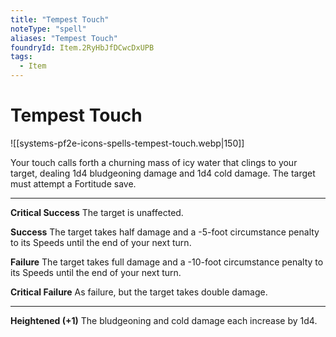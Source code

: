 ```yaml
---
title: "Tempest Touch"
noteType: "spell"
aliases: "Tempest Touch"
foundryId: Item.2RyHbJfDCwcDxUPB
tags:
  - Item
---
```


# Tempest Touch
![[systems-pf2e-icons-spells-tempest-touch.webp|150]]

Your touch calls forth a churning mass of icy water that clings to your target, dealing 1d4 bludgeoning damage and 1d4 cold damage. The target must attempt a Fortitude save.

* * *

**Critical Success** The target is unaffected.

**Success** The target takes half damage and a -5-foot circumstance penalty to its Speeds until the end of your next turn.

**Failure** The target takes full damage and a -10-foot circumstance penalty to its Speeds until the end of your next turn.

**Critical Failure** As failure, but the target takes double damage.

* * *

**Heightened (+1)** The bludgeoning and cold damage each increase by 1d4.
